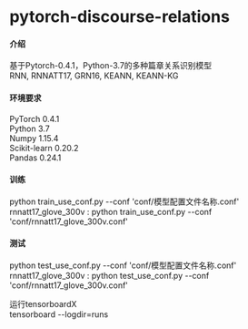 # pytorch-discourse-relations

#### 介绍
基于Pytorch-0.4.1，Python-3.7的多种篇章关系识别模型  
RNN, RNNATT17, GRN16, KEANN, KEANN-KG

#### 环境要求
PyTorch 0.4.1  
Python 3.7  
Numpy 1.15.4  
Scikit-learn 0.20.2  
Pandas 0.24.1

#### 训练
python train_use_conf.py --conf 'conf/模型配置文件名称.conf'  
rnnatt17_glove_300v : python train_use_conf.py --conf 'conf/rnnatt17_glove_300v.conf'  
  

#### 测试
python test_use_conf.py --conf 'conf/模型配置文件名称.conf'  
rnnatt17_glove_300v : python test_use_conf.py --conf 'conf/rnnatt17_glove_300v.conf'  

 运行tensorboardX  
 tensorboard --logdir=runs